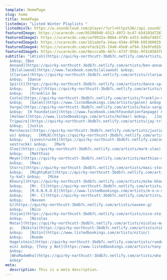 ```yaml
---
template: HomePage
slug: home
title: HomePage
listedmix: "Listed Winter Playlists "
listedmixlk: https://w.soundcloud.com/player/?url=https%3A//api.soundcloud.com/playlists/1187392201&color=%23ff5500&auto_play=false&hide_related=false&show_comments=true&show_user=true&show_reposts=false&show_teaser=true&visual=true
featuredImage: https://ucarecdn.com/95398940-4313-4972-bc47-b54183d7267f/-/crop/1995x1565/5,0/-/preview/
featuredImage2: https://ucarecdn.com/cef9932a-00b4-4f89-a353-bd9af485f25d/-/crop/960x678/0,282/-/preview/
featuredImage3: https://ucarecdn.com/1b1adefa-24aa-434e-8f80-b95360035fe3/-/crop/2000x1454/0,0/-/preview/
featuredImage4: https://ucarecdn.com/efacb135-19a0-45e0-af94-33e9fe01b72f/-/crop/2000x1485/0,0/-/preview/
featuredImage5: https://ucarecdn.com/0eccca9b-467c-473f-950c-9f419503f636/
subtitle: "[Atish](https://quirky-northcutt-3bdb7c.netlify.com/artists/atish)
  &nbsp; [Ben
  Annand](https://quirky-northcutt-3bdb7c.netlify.com/artists/ben-annand) &nbsp;
  [Bilaliwood](https://www.facebook.com/bilaliwood) &nbsp;
  [Clarian](https://quirky-northcutt-3bdb7c.netlify.com/artists/clarian)
  &nbsp;  [Dance
  Spirit](https://quirky-northcutt-3bdb7c.netlify.com/artists/dance-spirit)
  &nbsp;   [Dory](https://quirky-northcutt-3bdb7c.netlify.com/artists/dory)
  &nbsp;   [Franklin De
  Costa](https://quirky-northcutt-3bdb7c.netlify.com/artists/franklin-de-costa)
  &nbsp;   [Galen](https://www.listedbookings.com/artists/galen) &nbsp;   [Halo
  Varga](https://quirky-northcutt-3bdb7c.netlify.com/artists/halo-varga)
  &nbsp;  [H Foundation](https://www.facebook.com/hfoundationfanpage) & nbsp;
  [Holmar](https://www.listedbookings.com/artists/holmar) &nbsp;   [Jay
  Tripwire](https://quirky-northcutt-3bdb7c.netlify.com/artists/jay-tripwire)
  &nbsp;  [Justin
  Marchacos](https://quirky-northcutt-3bdb7c.netlify.com/artists/justin-marchac\
  os) &nbsp;   [KMLN](https://quirky-northcutt-3bdb7c.netlify.com/artists/kmln)
  &nbsp;   [Lovestruckk](https://quirky-northcutt-3bdb7c.netlify.com/artists/lo\
  vestruckk) &nbsp;   [Mark
  Slee](https://quirky-northcutt-3bdb7c.netlify.com/artists/mark-slee)
  &nbsp;   [Matthias
  Meyer](https://quirky-northcutt-3bdb7c.netlify.com/artists/matthias-meyer)
  &nbsp;   [Maxi
  Storrs](https://quirky-northcutt-3bdb7c.netlify.com/artists/maxi-storrs)
  &nbsp;   [MightyKat](https://quirky-northcutt-3bdb7c.netlify.com/artists/migh\
  ty-kat) &nbsp;   [Mike
  Khoury](https://quirky-northcutt-3bdb7c.netlify.com/artists/mike-khoury)
  &nbsp;   [Mr. C](https://quirky-northcutt-3bdb7c.netlify.com/artists/mr-c)
  &nbsp;   [M.O.N.R.O.E](https://www.listedbookings.com/artists/m-o-n-r-o-e)
  &nbsp;   [Mr. C](https://quirky-northcutt-3bdb7c.netlify.com/artists/mr-c)
  &nbsp;   [Naveen
  G](https://quirky-northcutt-3bdb7c.netlify.com/artists/naveen-g)
  &nbsp;   [Nico
  Stojan](https://quirky-northcutt-3bdb7c.netlify.com/artists/nico-stojan)
  &nbsp;   [Nicolas
  Matar](https://quirky-northcutt-3bdb7c.netlify.com/artists/nicolas-matar)&nbs\
  p;   [Nikita](https://quirky-northcutt-3bdb7c.netlify.com/artists/nikita)
  &nbsp;   [Nitin](https://www.listedbookings.com/artists/nitin/)
  &nbsp;   [Ruede
  Hagelstein](https://quirky-northcutt-3bdb7c.netlify.com/artists/ruede-hagelst\
  ein) &nbsp; [Tony y Not](https://www.listedbookings.com/artists/tony-y-not/)
  &nbsp;
  [WhoMadeWho](https://quirky-northcutt-3bdb7c.netlify.com/artists/who-made-who)
  &nbsp"
meta:
  description: This is a meta description.
---
```

